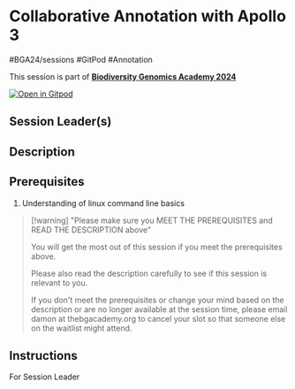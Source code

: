 # Collaborative Annotation with Apollo 3

#BGA24/sessions #GitPod #Annotation

This session is part of [**Biodiversity Genomics Academy 2024**](https://thebgacademy.org)

[![Open in Gitpod](https://gitpod.io/button/open-in-gitpod.svg)](https://gitpod.io/#https://github.com/thebgacademy/apollo3-annotation) 

## Session Leader(s)



## Description



## Prerequisites

1. Understanding of linux command line basics

>[!warning] "Please make sure you MEET THE PREREQUISITES and READ THE DESCRIPTION above"
>
>    You will get the most out of this session if you meet the prerequisites above.
>
>    Please also read the description carefully to see if this session is relevant to you.
>    
>    If you don't meet the prerequisites or change your mind based on the description or are no longer available at the session time, please email damon at thebgacademy.org to cancel your slot so that someone else on the waitlist might attend.


## Instructions
For Session Leader
